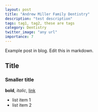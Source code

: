 ```yaml
---
layout: post
title: "Andrew Miller Family Dentistry"
description: "test description"
tags: tag1, tag2, these are tags
category: Dentistry
twitter_image: "any url"
importance: 7
---
```



Example post in blog. Edit this in markdown.

## Title
### Smaller title

**bold**, *italic*, [link](/somewhere)

- list item 1
- list item 2

